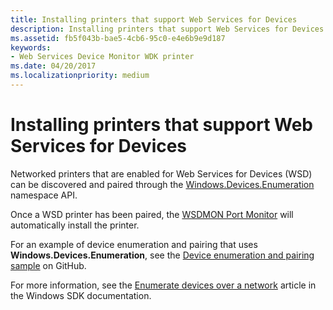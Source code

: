 ```yaml
---
title: Installing printers that support Web Services for Devices
description: Installing printers that support Web Services for Devices
ms.assetid: fb5f043b-bae5-4cb6-95c0-e4e6b9e9d187
keywords:
- Web Services Device Monitor WDK printer
ms.date: 04/20/2017
ms.localizationpriority: medium
---
```


# Installing printers that support Web Services for Devices


Networked printers that are enabled for Web Services for Devices (WSD) can be discovered and paired through the [Windows.Devices.Enumeration](https://msdn.microsoft.com/library/windows/apps/windows.devices.enumeration.aspx) namespace API.

Once a WSD printer has been paired, the [WSDMON Port Monitor](wsdmon-port-monitor.md) will automatically install the printer.

For an example of device enumeration and pairing that uses **Windows.Devices.Enumeration**, see the [Device enumeration and pairing sample](https://github.com/Microsoft/Windows-universal-samples/tree/master/Samples/DeviceEnumerationAndPairing) on GitHub.

For more information, see the [Enumerate devices over a network](https://msdn.microsoft.com/windows/uwp/devices-sensors/enumerate-devices-over-a-network) article in the Windows SDK documentation.

 

 





